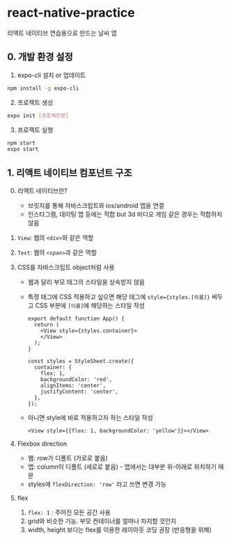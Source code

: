 # react-native-practice
리액트 네이티브 연습용으로 만드는 날씨 앱

## 0. 개발 환경 설정

1. expo-cli 설치 or 업데이트

```bash
npm install -g expo-cli
```

2. 프로젝트 생성

```bash
expo init [프로젝트명]
```

3. 프로젝트 실행

```bash
npm start
expo start
```



## 1. 리액트 네이티브 컴포넌트 구조

0. 리액트 네이티브란?

   - 브릿지를 통해 자바스크립트와 ios/android 앱을 연결
   - 인스타그램, 데이팅 앱 등에는 적합 but 3d 비디오 게임 같은 경우는 적합하지 않음

1. `View`: 웹의 `<div>`와 같은 역할

2. `Text`: 웹의 `<span>`과 같은 역할

3. CSS를 자바스크립트 object처럼 사용

   - 웹과 달리 부모 태그의 스타일을 상속받지 않음

   - 특정 태그에 CSS 적용하고 싶으면 해당 태그에 `style={styles.[이름]}` 써두고 CSS 부분에 `[이름]`에 해당하는 스타일 작성

     ```react
     export default function App() {
       return (
         <View style={styles.container}>
         </View>
       );
     }
     
     const styles = StyleSheet.create({
       container: {
         flex: 1,
         backgroundColor: 'red',
         alignItems: 'center',
         justifyContent: 'center',
       },
     });
     ```

   - 아니면 style에 바로 적용하고자 하는 스타일 작성

     ```react
     <View style={{flex: 1, backgroundColor: 'yellow'}}></View>
     ```

4. Flexbox direction

   - 웹: row가 디폴트 (가로로 붙음)
   - 앱: column이 디폴트 (세로로 붙음) - 앱에서는 대부분 위-아래로 위치하기 때문
   - styles에 `flexDirection: 'row'` 라고 쓰면 변경 가능

5. flex

   1. `flex: 1` : 주어진 모든 공간 사용
   2. grid와 비슷한 기능. 부모 컨테이너를 얼마나 차지할 것인지
   3. width, height 보다는 flex를 이용한 레이아웃 코딩 권장 (반응형을 위해)
